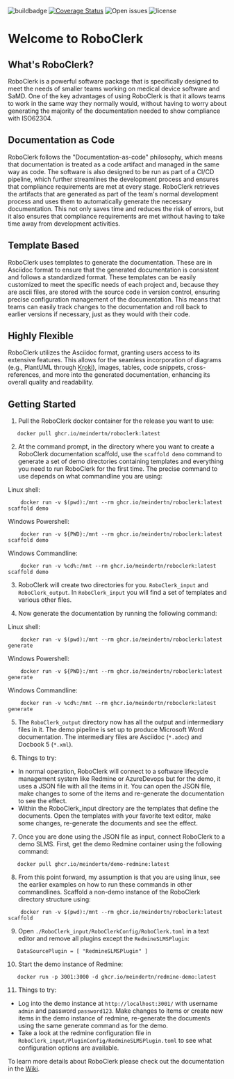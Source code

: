 ![buildbadge](https://img.shields.io/github/actions/workflow/status/MeindertN/RoboClerk/build.yml?branch=main) [![Coverage Status](https://coveralls.io/repos/github/MeindertN/RoboClerk/badge.svg?branch=main&kill_cache=1)](https://coveralls.io/github/MeindertN/RoboClerk?branch=main&kill_cache=1) ![Open issues](https://img.shields.io/github/issues-raw/MeindertN/RoboClerk) ![license](https://img.shields.io/github/license/MeindertN/RoboClerk)
# Welcome to RoboClerk

## What's RoboClerk?

RoboClerk is a powerful software package that is specifically designed to meet the needs of smaller teams working on medical device software and SaMD. One of the key advantages of using RoboClerk is that it allows teams to work in the same way they normally would, without having to worry about generating the majority of the documentation needed to show compliance with ISO62304. 

## Documentation as Code

RoboClerk follows the "Documentation-as-code" philosophy, which means that documentation is treated as a code artifact and managed in the same way as code. The software is also designed to be run as part of a CI/CD pipeline, which further streamlines the development process and ensures that compliance requirements are met at every stage. RoboClerk retrieves the artifacts that are generated as part of the team's normal development process and uses them to automatically generate the necessary documentation. This not only saves time and reduces the risk of errors, but it also ensures that compliance requirements are met without having to take time away from development activities. 

## Template Based

RoboClerk uses templates to generate the documentation. These are in Asciidoc format to ensure that the generated documentation is consistent and follows a standardized format. These templates can be easily customized to meet the specific needs of each project and, because they are ascii files, are stored with the source code in version control, ensuring precise configuration management of the documentation. This means that teams can easily track changes to the documentation and roll back to earlier versions if necessary, just as they would with their code. 

## Highly Flexible

RoboClerk utilizes the Asciidoc format, granting users access to its extensive features. This allows for the seamless incorporation of diagrams (e.g., PlantUML through [Kroki](https://kroki.io/)), images, tables, code snippets, cross-references, and more into the generated documentation, enhancing its overall quality and readability.

## Getting Started

1. Pull the RoboClerk docker container for the release you want to use:

```
   docker pull ghcr.io/meindertn/roboclerk:latest
```

2. At the command prompt, in the directory where you want to create a RoboClerk documentation scaffold, use the `scaffold demo` command to generate a set of demo directories containing templates and everything you need to run RoboClerk for the first time. The precise command to use depends on what commandline you are using:

Linux shell:
```
    docker run -v $(pwd):/mnt --rm ghcr.io/meindertn/roboclerk:latest scaffold demo
```
Windows Powershell:
```
    docker run -v ${PWD}:/mnt --rm ghcr.io/meindertn/roboclerk:latest scaffold demo
```
Windows Commandline:
```
    docker run -v %cd%:/mnt --rm ghcr.io/meindertn/roboclerk:latest scaffold demo
```

3. RoboClerk will create two directories for you. `RoboClerk_input` and `RoboClerk_output`. In `RoboClerk_input` you will find a set of templates and various other files. 

4. Now generate the documentation by running the following command:

Linux shell:
```
    docker run -v $(pwd):/mnt --rm ghcr.io/meindertn/roboclerk:latest generate
```
Windows Powershell:
```
    docker run -v ${PWD}:/mnt --rm ghcr.io/meindertn/roboclerk:latest generate
```
Windows Commandline:
```
    docker run -v %cd%:/mnt --rm ghcr.io/meindertn/roboclerk:latest generate
```

5. The `RoboClerk_output` directory now has all the output and intermediary files in it. The demo pipeline is set up to produce Microsoft Word documentation. The intermediary files are Asciidoc (`*.adoc`) and Docbook 5 (`*.xml`).

6. Things to try:

* In normal operation, RoboClerk will connect to a software lifecycle management system like Redmine or AzureDevops but for the demo, it uses a JSON file with all the items in it. You can open the JSON file, make changes to some of the items and re-generate the documentation to see the effect.
* Within the RoboClerk_input directory are the templates that define the documents. Open the templates with your favorite text editor, make some changes, re-generate the documents and see the effect. 

7. Once you are done using the JSON file as input, connect RoboClerk to a demo SLMS. First, get the demo Redmine container using the following command:

```
   docker pull ghcr.io/meindertn/demo-redmine:latest
```

8. From this point forward, my assumption is that you are using linux, see the earlier examples on how to run these commands in other commandlines. Scaffold a non-demo instance of the RoboClerk directory structure using:

```
    docker run -v $(pwd):/mnt --rm ghcr.io/meindertn/roboclerk:latest scaffold
```

9. Open `./RoboClerk_input/RoboClerkConfig/RoboClerk.toml` in a text editor and remove all plugins except the `RedmineSLMSPlugin`:

```
   DataSourcePlugin = [ "RedmineSLMSPlugin" ]
```

10. Start the demo instance of Redmine:

```
   docker run -p 3001:3000 -d ghcr.io/meindertn/redmine-demo:latest
```

11. Things to try:

* Log into the demo instance at `http://localhost:3001/` with username `admin` and password `password123`. Make changes to items or create new items in the demo instance of redmine, re-generate the documents using the same generate command as for the demo. 
* Take a look at the redmine configuration file in `RoboClerk_input/PluginConfig/RedmineSLMSPlugin.toml` to see what configuration options are available.

To learn more details about RoboClerk please check out the documentation in the [Wiki](https://github.com/MeindertN/RoboClerk/wiki). 

